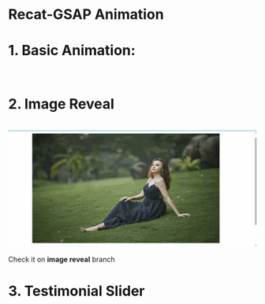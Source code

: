 # Recat-GSAP Animation

# 1. Basic Animation:

</br>

# 2. Image Reveal

</br>
<img src="/src/images/gif-2.gif" alt="">
</br>
<p>Check it on <b>image reveal</b> branch</p>

# 3. Testimonial Slider
